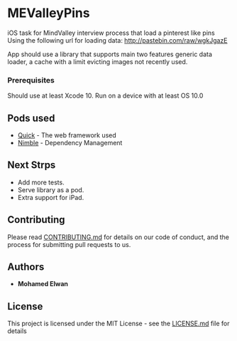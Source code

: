 # MEValleyPins

iOS task for MindValley interview process that load a pinterest like pins Using the following url for loading data: http://pastebin.com/raw/wgkJgazE

App should use a library that supports main two features generic data loader, a cache with a limit evicting images not recently used.

### Prerequisites

Should use at least Xcode 10.
Run on a device with at least OS 10.0

## Pods used

* [Quick](http://www.dropwizard.io/1.0.2/docs/) - The web framework used
* [Nimble](https://maven.apache.org/) - Dependency Management

## Next Strps

* Add more tests.
* Serve library as a pod.
* Extra support for iPad.

## Contributing

Please read [CONTRIBUTING.md](https://gist.github.com/PurpleBooth/b24679402957c63ec426) for details on our code of conduct, and the process for submitting pull requests to us.

## Authors

* **Mohamed Elwan**

## License

This project is licensed under the MIT License - see the [LICENSE.md](LICENSE.md) file for details

